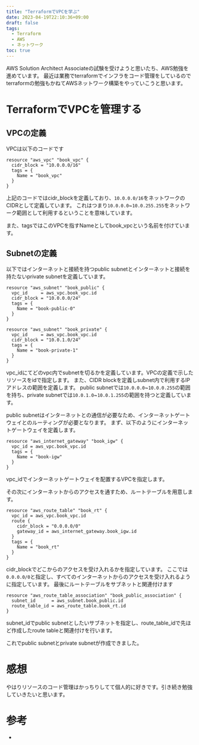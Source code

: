 ```yaml
---
title: "TerraformでVPCを学ぶ"
date: 2023-04-19T22:10:36+09:00
draft: false
tags:
  - Terraform
  - AWS
  - ネットワーク
toc: true
---
```

AWS Solution Architect Associateの試験を受けようと思いたち、AWS勉強を進めています。
最近は業務でterraformでインフラをコード管理をしているのでterraformの勉強もかねてAWSネットワーク構築をやっていこうと思います。
<!--more-->
# TerraformでVPCを管理する
## VPCの定義
VPCは以下のコードです
```
resource "aws_vpc" "book_vpc" {
  cidr_block = "10.0.0.0/16"
  tags = {
    Name = "book_vpc"
  }
}
```
上記のコードではcidr_blockを定義しており、`10.0.0.0/16`をネットワークのCIDRとして定義しています。
これはつまり`10.0.0.0`~`10.0.255.255`をネットワーク範囲として利用するということを意味しています。

また、tagsではこのVPCを指すNameとしてbook_vpcという名前を付けています。
## Subnetの定義
以下ではインターネットと接続を持つpublic subnetとインターネットと接続を持たないprivate subnetを定義しています。
```
resource "aws_subnet" "book_public" {
  vpc_id     = aws_vpc.book_vpc.id
  cidr_block = "10.0.0.0/24"
  tags = {
    Name = "book-public-0"
  }
}
```
```
resource "aws_subnet" "book_private" {
  vpc_id     = aws_vpc.book_vpc.id
  cidr_block = "10.0.1.0/24"
  tags = {
    Name = "book-private-1"
  }
}
```
vpc_idにてどのvpc内でsubnetを切るかを定義しています。VPCの定義で示したリソースをidで指定します。
また、CIDR blockを定義しsubnet内で利用するIPアドレスの範囲を定義します。
public subnetでは`10.0.0.0`~`10.0.0.255`の範囲を持ち、private subnetでは`10.0.1.0`~`10.0.1.255`の範囲を持つと定義しています。

public subnetはインターネットとの通信が必要なため、インターネットゲートウェイとのルーティングが必要となります。
まず、以下のようにインターネットゲートウェイを定義します。
```
resource "aws_internet_gateway" "book_igw" {
  vpc_id = aws_vpc.book_vpc.id
  tags = {
    Name = "book-igw"
  }
}
```
vpc_idでインターネットゲートウェイを配置するVPCを指定します。

その次にインターネットからのアクセスを通すため、ルートテーブルを用意します。
```
resource "aws_route_table" "book_rt" {
  vpc_id = aws_vpc.book_vpc.id
  route {
    cidr_block = "0.0.0.0/0"
    gateway_id = aws_internet_gateway.book_igw.id
  }
  tags = {
    Name = "book_rt"
  }
}
```
cidr_blockでどこからのアクセスを受け入れるかを指定しています。
ここでは`0.0.0.0/0`と指定し、すべてのインターネットからのアクセスを受け入れるように指定しています。
最後にルートテーブルをサブネットと関連付けます
```
resource "aws_route_table_association" "book_public_association" {
  subnet_id      = aws_subnet.book_public.id
  route_table_id = aws_route_table.book_rt.id
}
```
subnet_idでpublic subnetとしたいサブネットを指定し、route_table_idで先ほど作成したroute tableと関連付けを行います。

これでpublic subnetとprivate subnetが作成できました。
# 感想
やはりリソースのコード管理はかっちりしてて個人的に好きです。引き続き勉強していきたいと思います。
# 参考
- 
